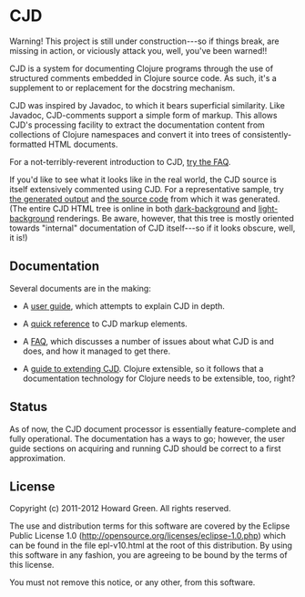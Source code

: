 # CJD

Warning! This project is still under construction---so if things break, are missing in
action, or viciously attack you, well, you've been warned!!

CJD is a system for documenting Clojure programs through the use of structured 
comments embedded in Clojure source code. As such, it's a supplement to or replacement
for the docstring mechanism. 

CJD was inspired by Javadoc, to which it bears superficial similarity. Like Javadoc,
CJD-comments support a simple form of markup. This allows CJD's processing facility
to extract the documentation content from collections of Clojure namespaces and convert 
it into trees of consistently-formatted HTML documents. 

For a not-terribly-reverent introduction to CJD, 
[try the FAQ](http://greenh.github.com/CJD/doc/FAQ.html).

If you'd like to see what it looks like in the real world, the CJD source is 
itself extensively commented using CJD. For a representative sample, try
[the generated output](http://greenh.github.com/CJD/doc/dark/cjd.exome.html) and
[the source code](https://github.com/greenh/CJD/blob/master/src/clojure/cjd/exome.clj) 
from which it was generated. (The entire CJD HTML tree is online in both 
[dark-background](http://greenh.github.com/CJD/doc/dark/index.html) and
[light-background](http://greenh.github.com/CJD/doc/light/index.html) renderings. 
Be aware, however, that this tree is mostly oriented towards "internal" documentation
of CJD itself---so if it looks obscure, well, it is!)

## Documentation
Several documents are in the making:

* A [user guide](http://greenh.github.com/CJD/doc/User.html), which attempts to explain 
CJD in depth.

* A [quick reference](http://greenh.github.com/CJD/doc/QuickRef.html) to CJD markup
elements. 

* A [FAQ](http://greenh.github.com/CJD/doc/FAQ.html), which discusses a number of issues
about what CJD is and does, and how it managed to get there.

* A [guide to extending CJD](http://greenh.github.com/CJD/doc/Extension.html). Clojure 
extensible, so it follows that a documentation technology for Clojure needs to be 
extensible, too, right?

## Status

As of now, the CJD document processor is essentially feature-complete and fully 
operational. The documentation has a ways to go; however, the user guide sections on 
acquiring and running CJD should be correct to a first approximation. 

 
## License

Copyright (c) 2011-2012 Howard Green. All rights reserved.
            
The use and distribution terms for this software are covered by the
Eclipse Public License 1.0 (http://opensource.org/licenses/eclipse-1.0.php)
which can be found in the file epl-v10.html at the root of this distribution.
By using this software in any fashion, you are agreeing to be bound by
the terms of this license.
 
You must not remove this notice, or any other, from this software.